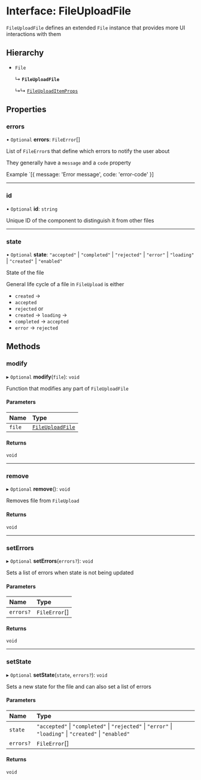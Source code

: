 # Interface: FileUploadFile

`FileUploadFile` defines an extended `File` instance
that provides more UI interactions with them

## Hierarchy

- `File`

  ↳ **`FileUploadFile`**

  ↳↳ [`FileUploadItemProps`](FileUploadItemProps.md)

## Properties

### errors

• `Optional` **errors**: `FileError`[]

List of `FileError`s that define which errors
to notify the user about

They generally have a `message` and a `code` property

Example
`[{ message: 'Error message', code: 'error-code' }]

___

### id

• `Optional` **id**: `string`

Unique ID of the component to distinguish it from other files

___

### state

• `Optional` **state**: ``"accepted"`` \| ``"completed"`` \| ``"rejected"`` \| ``"error"`` \| ``"loading"`` \| ``"created"`` \| ``"enabled"``

State of the file

General life cycle of a file in `FileUpload` is either
- `created` ->
 - `accepted`
 - `rejected`
or
- `created` -> `loading` ->
 - `completed` -> `accepted`
 - `error` -> `rejected`

## Methods

### modify

▸ `Optional` **modify**(`file`): `void`

Function that modifies any part of `FileUploadFile`

#### Parameters

| Name | Type |
| :------ | :------ |
| `file` | [`FileUploadFile`](FileUploadFile.md) |

#### Returns

`void`

___

### remove

▸ `Optional` **remove**(): `void`

Removes file from `FileUpload`

#### Returns

`void`

___

### setErrors

▸ `Optional` **setErrors**(`errors?`): `void`

Sets a list of errors when state is not being updated

#### Parameters

| Name | Type |
| :------ | :------ |
| `errors?` | `FileError`[] |

#### Returns

`void`

___

### setState

▸ `Optional` **setState**(`state`, `errors?`): `void`

Sets a new state for the file and can also set a list of errors

#### Parameters

| Name | Type |
| :------ | :------ |
| `state` | ``"accepted"`` \| ``"completed"`` \| ``"rejected"`` \| ``"error"`` \| ``"loading"`` \| ``"created"`` \| ``"enabled"`` |
| `errors?` | `FileError`[] |

#### Returns

`void`
